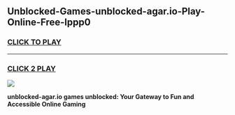 
## Unblocked-Games-unblocked-agar.io-Play-Online-Free-lppp0
<h3>
<a href="https://premium76.site?title=unblocked-agar.io&ref=26A">CLICK TO PLAY</a></h3>
<hr>

<h3>
<a href="https://premium76.site?title=unblocked-agar.io&ref=26A">CLICK 2 PLAY</a>
  
</h3>

<a href="https://premium76.site?title=unblocked-agar.io&ref=26A"><img src="https://clearcache.store/games.png"></a>


**unblocked-agar.io games unblocked: Your Gateway to Fun and Accessible Online Gaming**

